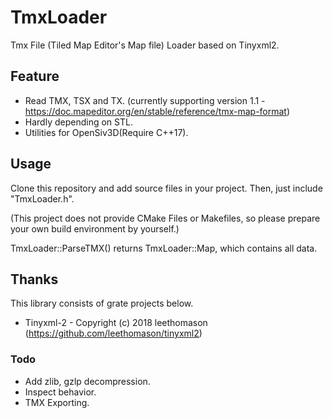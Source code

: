 # TmxLoader
Tmx File (Tiled Map Editor's Map file) Loader based on Tinyxml2.

## Feature
 - Read TMX, TSX and TX. (currently supporting version 1.1 - https://doc.mapeditor.org/en/stable/reference/tmx-map-format)
 - Hardly depending on STL.
 - Utilities for OpenSiv3D(Require C++17).

## Usage
Clone this repository and add source files in your project.
Then, just include "TmxLoader.h".

(This project does not provide CMake Files or Makefiles,
so please prepare your own build environment by yourself.)

TmxLoader::ParseTMX() returns TmxLoader::Map, which contains all data.

## Thanks
This library consists of grate projects below.

 - Tinyxml-2 - Copyright (c) 2018 leethomason (https://github.com/leethomason/tinyxml2)

### Todo
 - Add zlib, gzlp decompression.
 - Inspect behavior.
 - TMX Exporting.
